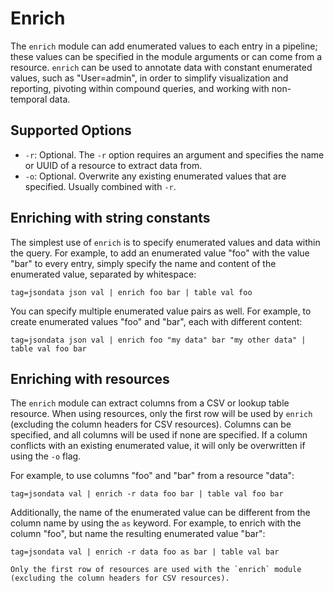 # Enrich

The `enrich` module can add enumerated values to each entry in a pipeline; these values can be specified in the module arguments or can come from a resource. `enrich` can be used to annotate data with constant enumerated values, such as "User=admin", in order to simplify visualization and reporting, pivoting within compound queries, and working with non-temporal data. 

## Supported Options

* `-r`: Optional. The `-r` option requires an argument and specifies the name or UUID of a resource to extract data from.
* `-o`: Optional. Overwrite any existing enumerated values that are specified. Usually combined with `-r`. 

## Enriching with string constants

The simplest use of `enrich` is to specify enumerated values and data within the query. For example, to add an enumerated value "foo" with the value "bar" to every entry, simply specify the name and content of the enumerated value, separated by whitespace:

```gravwell
tag=jsondata json val | enrich foo bar | table val foo
```

You can specify multiple enumerated value pairs as well. For example, to create enumerated values "foo" and "bar", each with different content:

```gravwell
tag=jsondata json val | enrich foo "my data" bar "my other data" | table val foo bar
```

## Enriching with resources 

The `enrich` module can extract columns from a CSV or lookup table resource. When using resources, only the first row will be used by `enrich` (excluding the column headers for CSV resources). Columns can be specified, and all columns will be used if none are specified. If a column conflicts with an existing enumerated value, it will only be overwritten if using the `-o` flag. 

For example, to use columns "foo" and "bar" from a resource "data":

```gravwell
tag=jsondata val | enrich -r data foo bar | table val foo bar
```

Additionally, the name of the enumerated value can be different from the column name by using the `as` keyword. For example, to enrich with the column "foo", but name the resulting enumerated value "bar":

```gravwell
tag=jsondata val | enrich -r data foo as bar | table val bar
```

```{note}
Only the first row of resources are used with the `enrich` module (excluding the column headers for CSV resources).
```
